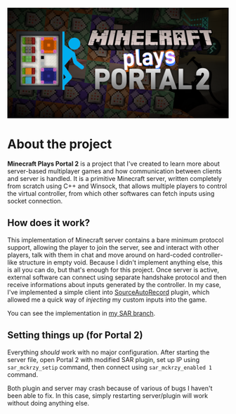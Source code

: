 ![Project Logo](logo.png)
# About the project
**Minecraft Plays Portal 2** is a project that I've created to learn more about
server-based multiplayer games and how communication between clients and server
is handled. It is a primitive Minecraft server, written completely from scratch using
C++ and Winsock, that allows multiple players to control the virtual controller,
from which other softwares can fetch inputs using socket connection.

## How does it work?
This implementation of Minecraft server contains a bare minimum protocol support,
allowing the player to join the server, see and interact with other players, talk
with them in chat and move around on hard-coded controller-like structure in empty void.
Because I didn't implement anything else, this is all you can do, but that's enough
for this project. Once server is active, external software can connect using separate
handshake protocol and then receive informations about inputs generated by the controller.
In my case, I've implemented a simple client into 
[SourceAutoRecord](https://github.com/NeKzor/SourceAutoRecord/) plugin, which allowed
me a quick way of *injecting* my custom inputs into the game.

You can see the implementation in [my SAR branch](https://github.com/Krzyhau/SourceAutoRecord/tree/minecraftplays/src/Features/MinecraftKrzyController).

## Setting things up (for Portal 2)
Everything *should* work with no major configuration. After starting the server file,
open Portal 2 with modified SAR plugin, set up IP using `sar_mckrzy_setip` command,
then connect using `sar_mckrzy_enabled 1` command.

Both plugin and server may crash because of various of bugs I haven't been able to fix.
In this case, simply restarting server/plugin will work without doing anything else.